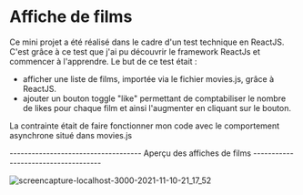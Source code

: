 # Affiche de films

Ce mini projet a été réalisé dans le cadre d'un test technique en ReactJS. C'est grâce à ce test que j'ai pu découvrir le framework ReactJs et commencer à l'apprendre.
Le but de ce test était :
- afficher une liste de films, importée via le fichier movies.js, grâce à ReactJS.
- ajouter un bouton toggle "like" permettant de comptabiliser le nombre de likes pour chaque film et ainsi l'augmenter en cliquant sur le bouton.


La contrainte était de faire fonctionner mon code avec le comportement asynchrone situé dans movies.js

------------------------------------ Aperçu des affiches de films ------------------------------------

![screencapture-localhost-3000-2021-11-10-21_17_52](https://user-images.githubusercontent.com/58372973/141187138-3ae557ce-9def-42fe-820d-645fcd6fa6f7.png)
